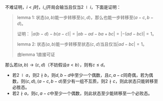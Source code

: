 不难证明，$i<j$时，$i,j$开局会输当且仅当$2\mid i$，下面是证明：

> lemma 1: 状态$(a,b)$能一步转移至$(c,d)$，那么也能一步转移至$(a-c,b-d)$。
>
> 证明： $|a(b-d)-b(a-c)|=|ab-ad-ba+bc|=|-(ad-bc)|=1$。
>
> lemma 2:  状态$(a,b)$能一步转移至状态$(c,d)$当且仅当$|ad-bc|=1$。
>
> 由lemma 1直接可证

那么若$(a,b)\rightarrow(c,d)$（不妨假设$a<b$），则有$c\le d$。

* 若$2\mid a$，则$2\nmid b$，则$d,b-d$中至少一个偶数，且$c,a-c$同奇偶，若为偶数，则$(c,d),(a-c,b-d)$至少有一组不互质，则$2\nmid c$，则此状态只能转移至必胜态。
* 若$2\nmid a$，则$c,a-c$中至少一个偶数，则此状态至少能转移至一个必败态。
